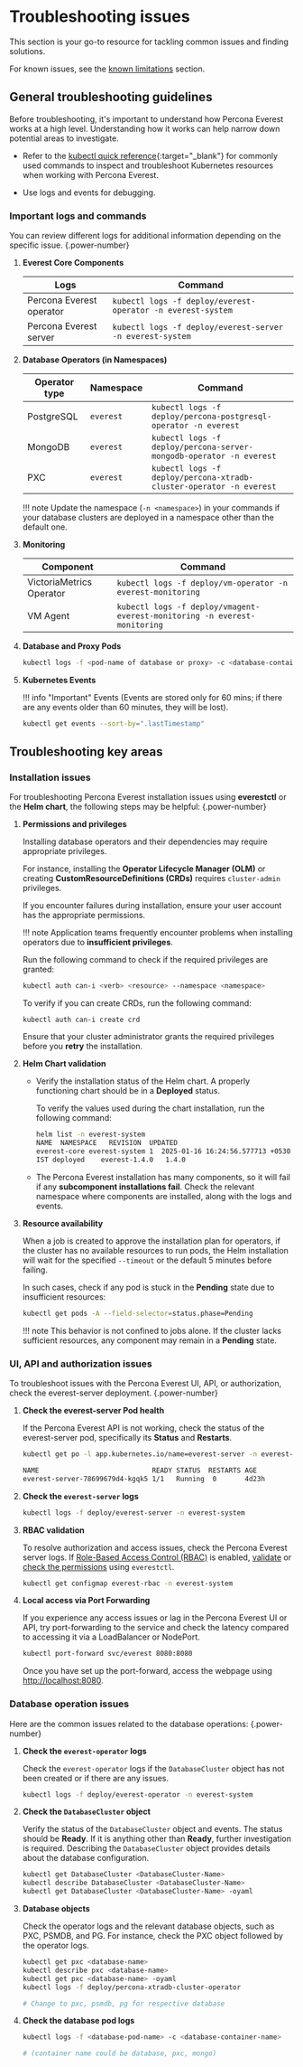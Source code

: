 # Troubleshooting issues

This section is your go-to resource for tackling common issues and finding solutions. 

For known issues, see the [known limitations](../reference/known_limitations.md) section.


## General troubleshooting guidelines

Before troubleshooting, it's important to understand how Percona Everest works at a high level. Understanding how it works can help narrow down potential areas to investigate.

- Refer to the [kubectl quick reference](https://kubernetes.io/docs/reference/kubectl/quick-reference/){:target="_blank"} for commonly used commands to inspect and troubleshoot Kubernetes resources when working with Percona Everest.

- Use logs and events for debugging.


### Important logs and commands

You can review different logs for additional information depending on the specific issue.
{.power-number}

1. **Everest Core Components**

    | Logs        | Command                                                     |
    | ---------------- | ----------------------------------------------------------- |
    | Percona Everest operator| `kubectl logs -f deploy/everest-operator -n everest-system` |
    | Percona Everest server | `kubectl logs -f deploy/everest-server -n everest-system`   |

2. **Database Operators (in Namespaces)**

    | Operator type | Namespace | Command                                                             |
    | ------------- | --------- | ------------------------------------------------------------------- |
    | PostgreSQL    | `everest` | `kubectl logs -f deploy/percona-postgresql-operator -n everest`     |
    | MongoDB       | `everest` | `kubectl logs -f deploy/percona-server-mongodb-operator -n everest` |
    | PXC           | `everest` | `kubectl logs -f deploy/percona-xtradb-cluster-operator -n everest` |

    !!! note
        Update the namespace (`-n <namespace>`) in your commands if your database clusters are deployed in a namespace other than the default one.

3. **Monitoring**

    | Component                | Command                                                                   |
    | ------------------------ | ------------------------------------------------------------------------- |
    | VictoriaMetrics Operator | `kubectl logs -f deploy/vm-operator -n everest-monitoring`                |
    | VM Agent                 | `kubectl logs -f deploy/vmagent-everest-monitoring -n everest-monitoring` |


4. **Database and Proxy Pods**

    ```sh
    kubectl logs -f <pod-name of database or proxy> -c <database-container>
    ```

5. **Kubernetes Events**

    !!! info "Important"
        Events (Events are stored only for 60 mins; if there are any events older than 60 minutes, they will be lost).

    ```sh
    kubectl get events --sort-by=".lastTimestamp"
    ```

## Troubleshooting key areas

### Installation issues

For troubleshooting Percona Everest installation issues using **everestctl** or the **Helm chart**, the following steps may be helpful:
{.power-number}

1. **Permissions and privileges**

    Installing database operators and their dependencies may require appropriate privileges. 

    For instance, installing the **Operator Lifecycle Manager (OLM)** or creating **CustomResourceDefinitions (CRDs)**  requires `cluster-admin` privileges.

    If you encounter failures during installation, ensure your user account has the appropriate permissions. 

    !!! note
	    Application teams frequently encounter problems when installing operators due to **insufficient privileges**.

    Run the following command to check if the required privileges are granted:

    ```sh
    kubectl auth can-i <verb> <resource> --namespace <namespace>
    ```

    To verify if you can create CRDs, run the following command:

    ```
    kubectl auth can-i create crd
    ```

    Ensure that your cluster administrator grants the required privileges before you **retry** the installation.


2. **Helm Chart validation**

    - Verify the installation status of the Helm chart. A properly functioning chart should be in a **Deployed** status. 

        To verify the values used during the chart installation, run the following command:

        ```sh
        helm list -n everest-system
        NAME  NAMESPACE   REVISION  UPDATED                             	STATUS  	CHART        	APP VERSION
        everest-core everest-system	1  2025-01-16 16:24:56.577713 +0530 
        IST	deployed	everest-1.4.0	1.4.0
        ```

    - The Percona Everest installation has many components, so it will fail if any **subcomponent installations fail**. Check the relevant namespace where components are installed, along with the logs and events.

3. **Resource availability**

    When a job is created to approve the installation plan for operators, if the cluster has no available resources to run pods, the Helm installation will wait for the specified `--timeout` or the default 5 minutes before failing. 
    
    In such cases, check if any pod is stuck in the **Pending** state due to insufficient resources:

    ```sh
    kubectl get pods -A --field-selector=status.phase=Pending
    ```

    !!! note
        This behavior is not confined to jobs alone. If the cluster lacks sufficient resources, any component may remain in a **Pending** state.


### UI, API and authorization issues

To troubleshoot issues with the Percona Everest UI, API, or authorization, check the everest-server deployment. 
{.power-number}

1. **Check the everest-server Pod health**

    If the Percona Everest API is not working, check the status of the everest-server pod, specifically its **Status** and **Restarts**.

    ```sh
    kubectl get po -l app.kubernetes.io/name=everest-server -n everest-system

    NAME                            READY STATUS  RESTARTS AGE
    everest-server-78699679d4-kgqk5 1/1   Running  0       4d23h
    ```

2. **Check the `everest-server` logs**

    ```sh
    kubectl logs -f deploy/everest-server -n everest-system
    ```

3. **RBAC validation**

    To resolve authorization and access issues, check the Percona Everest server logs. If [Role-Based Access Control (RBAC)](../administer/rbac.md) is enabled, [validate](../administer/administer/rbac.md#validate-your-rbac-policy) or [check the permissions](../administer/rbac.md#test-your-rbac-policy) using `everestctl`.

    ```sh
    kubectl get configmap everest-rbac -n everest-system
    ```

5. **Local access via Port Forwarding**

    If you experience any access issues or lag in the Percona Everest UI or API, try port-forwarding to the service and check the latency compared to accessing it via a LoadBalancer or NodePort. 

    ```sh
    kubectl port-forward svc/everest 8080:8080
    ```
    Once you have set up the port-forward, access the webpage using [http://localhost:8080](http://localhost:8080).

### Database operation issues

Here are the common issues related to the database operations:
{.power-number}

1. **Check the `everest-operator` logs**

    Check the `everest-operator` logs if the `DatabaseCluster` object has not been created or if there are any issues. 

    ```sh
    kubectl logs -f deploy/everest-operator -n everest-system
    ```

2. **Check the `DatabaseCluster` object**

    Verify the status of the `DatabaseCluster` object and events. The status should be **Ready**. If it is anything other than **Ready**, further investigation is required. Describing the `DatabaseCluster` object provides details about the database configuration.

    ```sh
    kubectl get DatabaseCluster <DatabaseCluster-Name>
    kubectl describe DatabaseCluster <DatabaseCluster-Name>
    kubectl get DatabaseCluster <DatabaseCluster-Name> -oyaml
    ```


3. **Database objects**

    Check the operator logs and the relevant database objects, such as PXC, PSMDB, and PG. For instance, check the PXC object followed by the operator logs.

    ```sh
    kubectl get pxc <database-name>
    kubectl describe pxc <database-name>
    kubectl get pxc <database-name> -oyaml 
    kubectl logs -f deploy/percona-xtradb-cluster-operator
    
    # Change to pxc, psmdb, pg for respective database
    ```

4. **Check the database pod logs**

    ```sh
    kubectl logs -f <database-pod-name> -c <database-container-name>  
    
    # (container name could be database, pxc, mongo)
    ```






























